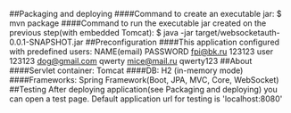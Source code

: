 ##Packaging and deploying
####Command to create an executable jar:
$ mvn package
####Command to run the executable jar created on the previous step(with embedded Tomcat):
$ java -jar target/websocketauth-0.0.1-SNAPSHOT.jar
##Preconfiguration
####This application configured with predefined users:
	NAME(email)		PASSWORD
	fpi@bk.ru			123123
	user				123123
	dog@gmail.com	qwerty
	mice@mail.ru		qwerty123
##About
####Servlet container: Tomcat
####DB: H2 (in-memory mode)
####Frameworks: Spring Framework(Boot, JPA, MVC, Core, WebSocket)
##Testing
After deploying application(see Packaging and deploying) you can open a test page. Default application url for testing is 'localhost:8080'